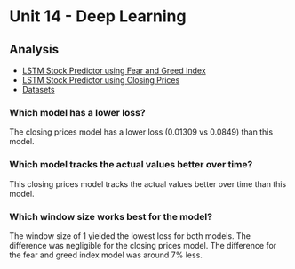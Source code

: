 # Unit 14 - Deep Learning

## Analysis

- [LSTM Stock Predictor using Fear and Greed Index](lstm_stock_predictor_fng.ipynb)
- [LSTM Stock Predictor using Closing Prices](lstm_stock_predictor_closing.ipynb)
- [Datasets](Data)

### Which model has a lower loss?

The closing prices model has a lower loss (0.01309 vs 0.0849) than this model.

### Which model tracks the actual values better over time?

This closing prices model tracks the actual values better over time than this model.

### Which window size works best for the model?

The window size of 1 yielded the lowest loss for both models. The difference was negligible for the closing prices model. The difference for the fear and greed index model was around 7% less.